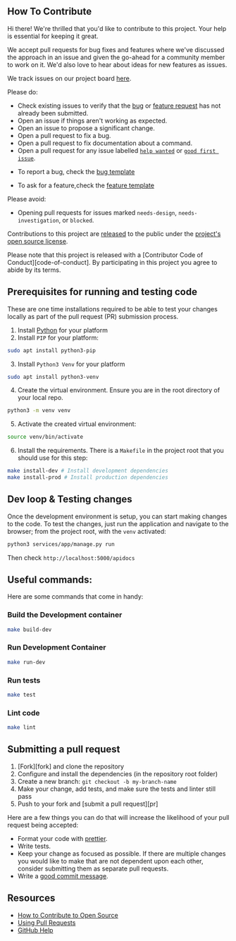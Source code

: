 ## How To Contribute

<!-- [fork]: https://github.com/github/youtube-video-stats/fork
[pr]: https://github.com/github/youtube-video-stats/compare
[code-of-conduct]: CODE_OF_CONDUCT.md -->

Hi there! We're thrilled that you'd like to contribute to this project. Your help is essential for keeping it great.

We accept pull requests for bug fixes and features where we've discussed the approach in an issue and given the go-ahead for a community member to work on it. We'd also love to hear about ideas for new features as issues.

We track issues on our project board [here](https://github.com/orgs/github/projects/9557/views/1).

Please do:

* Check existing issues to verify that the [bug][bug issues] or [feature request][feature request issues] has not already been submitted.
* Open an issue if things aren't working as expected.
* Open an issue to propose a significant change.
* Open a pull request to fix a bug.
* Open a pull request to fix documentation about a command.
* Open a pull request for any issue labelled [`help wanted`][hw] or [`good first issue`][gfi].

- To report a bug, check the [bug template](.github/issues/bug.md)

- To ask for a feature,check the [feature template](.github/issues/feature.md)

Please avoid:

* Opening pull requests for issues marked `needs-design`, `needs-investigation`, or `blocked`.

Contributions to this project are [released](https://help.github.com/articles/github-terms-of-service/#6-contributions-under-repository-license) to the public under the [project's open source license](LICENSE).

Please note that this project is released with a [Contributor Code of Conduct][code-of-conduct]. By participating in this project you agree to abide by its terms.

## Prerequisites for running and testing code

These are one time installations required to be able to test your changes locally as part of the pull request (PR) submission process.

1. Install [Python](https://www.python.org/downloads/) for your platform
2. Install ``PIP`` for your platform:
```sh
sudo apt install python3-pip
```
3. Install ``Python3 Venv`` for your platform

```sh
sudo apt install python3-venv
```
4. Create the virtual environment. Ensure you are in the root directory of your local repo.
```sh
python3 -m venv venv
```
5. Activate the created virtual environment:
```sh
source venv/bin/activate
```
6. Install the requirements. There is a ``Makefile`` in the project root that you should use for this step:
```sh
make install-dev # Install development dependencies
make install-prod # Install production dependencies
```

## Dev loop & Testing changes

Once the development environment is setup, you can start making changes to the code. To test the changes, just run the application and navigate to the browser; from the project root, with the ``venv`` activated:
```sh
python3 services/app/manage.py run
```
Then check ``http://localhost:5000/apidocs``

## Useful commands:
Here are some commands that come in handy:

### Build the Development container
```sh
make build-dev
```

### Run Development Container
```sh
make run-dev
```

### Run tests
```sh
make test
```

### Lint code
```sh
make lint
```

## Submitting a pull request

1. [Fork][fork] and clone the repository
2. Configure and install the dependencies (in the repository root folder)
3. Create a new branch: `git checkout -b my-branch-name`
4. Make your change, add tests, and make sure the tests and linter still pass
5. Push to your fork and [submit a pull request][pr]

Here are a few things you can do that will increase the likelihood of your pull request being accepted:

- Format your code with [prettier](https://prettier.io/).
- Write tests.
- Keep your change as focused as possible. If there are multiple changes you would like to make that are not dependent upon each other, consider submitting them as separate pull requests.
- Write a [good commit message](http://tbaggery.com/2008/04/19/a-note-about-git-commit-messages.html).

## Resources

- [How to Contribute to Open Source](https://opensource.guide/how-to-contribute/)
- [Using Pull Requests](https://help.github.com/articles/about-pull-requests/)
- [GitHub Help](https://help.github.com)

[bug issues]: https://github.com/github/vscode-github-actions/labels/bug
[feature request issues]: https://github.com/github/vscode-github-actions/labels/enhancement
[hw]: https://github.com/github/vscode-github-actions/labels/help%20wanted
[gfi]: https://github.com/github/vscode-github-actions/labels/good%20first%20issue
